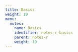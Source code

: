 ```yaml
---
title: Basics
weight: 10
menu:
  notes:
    name: Basics
    identifier: notes-r-basics
    parent: notes-r
    weight: 10
---
```


